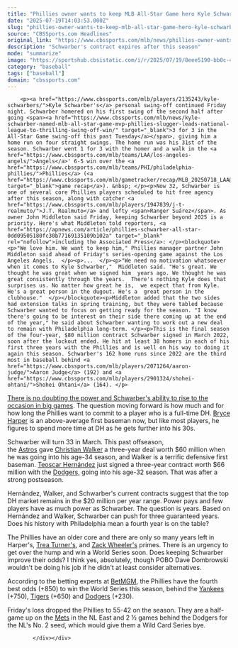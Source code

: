 ```yaml
---
title: "Phillies owner wants to keep MLB All-Star Game hero Kyle Schwarber beyond 2025: 'We love him'"
date: "2025-07-19T14:03:53.000Z"
slug: "phillies-owner-wants-to-keep-mlb-all-star-game-hero-kyle-schwarber-beyond-2025:-'we-love-him'"
source: "CBSSports.com Headlines"
original_link: "https://www.cbssports.com/mlb/news/phillies-owner-wants-to-keep-mlb-all-star-game-hero-kyle-schwarber-beyond-2025-we-love-him/"
description: "Schwarber's contract expires after this season"
mode: "summarize"
image: "https://sportshub.cbsistatic.com/i/r/2025/07/19/8eee5190-bb0c-4b18-9e9a-b492161a0ebe/thumbnail/1200x675/a62cc6a48a18b5f896a67be228083664/kyle-schwarber-phillies-usatsi.jpg"
category: "baseball"
tags: ["baseball"]
domain: "cbssports.com"
---
```

<div id="readability-page-1" class="page"><div>
        
        
                            
                
        <p><a href="https://www.cbssports.com/mlb/players/2135243/kyle-schwarbers/">Kyle Schwarber's</a> personal swing-off continued Friday night. Schwarber homered on his first swing of the second half after going <span><a href="https://www.cbssports.com/mlb/news/kyle-schwarber-named-mlb-all-star-game-mvp-phillies-slugger-leads-national-league-to-thrilling-swing-off-win/" target="_blank">3 for 3 in the All-Star Game swing-off this past Tuesday</a></span>, giving him a home run on four straight swings. The home run was his 31st of the season. Schwarber went 1 for 3 with the homer and a walk in the <a href="https://www.cbssports.com/mlb/teams/LAA/los-angeles-angels/">Angels</a>' 6-5 win over the <a href="https://www.cbssports.com/mlb/teams/PHI/philadelphia-phillies/">Phillies</a> (<a href="https://www.cbssports.com/mlb/gametracker/recap/MLB_20250718_LAA@PHI/" target="_blank">game recap</a>). &nbsp; </p><p>Now 32, Schwarber is one of several core Phillies players scheduled to hit free agency after this season, along with catcher <a href="https://www.cbssports.com/mlb/players/1947839/j-t-realmuto/">J.T. Realmuto</a> and lefty <span>Ranger Suárez</span>. As owner John Middleton said Friday, keeping Schwarber beyond 2025 is a priority. Here's what Middleton told reporters, <a href="https://apnews.com/article/phillies-schwarber-all-star-0dd09505180fc30b77169135109b102a" target="_blank" rel="nofollow">including the Associated Press</a>: </p><blockquote><p>"We love him. We want to keep him," Phillies manager partner John  Middleton said ahead of Friday's series-opening game against the Los  Angeles Angels. 	</p><p>... 	</p><p>"We need no motivation whatsoever when it comes to Kyle Schwarber,"  Middleton said. "He's great. We thought he was great when we signed him  years ago. We thought he was great consistently through the years.  There's nothing Kyle does that surprises us. No matter how great he is,  we expect that from Kyle. He's a great person in the dugout. He's a  great person in the clubhouse." 	</p></blockquote><p>Middleton added that the two sides had extension talks in spring training, but they were tabled because Schwarber wanted to focus on getting ready for the season. "I know there's going to be interest on their side there coming up at the end of the year," he said about Schwarber wanting to work out a new deal to remain with Philadelphia long-term. </p><p>This is the final season of the four-year, $80 million contract Schwarber signed in March 2022, soon after the lockout ended. He hit at least 38 homers in each of his first three years with the Phillies and is well on his way to doing it again this season. Schwarber's 162 home runs since 2022 are the third most in baseball behind <a href="https://www.cbssports.com/mlb/players/2071264/aaron-judge/">Aaron Judge</a> (192) and <a href="https://www.cbssports.com/mlb/players/2901324/shohei-ohtani/">Shohei Ohtani</a> (164). </p>
<p><span><a href="https://www.cbssports.com/mlb/news/kyle-schwarber-fresh-off-an-all-star-game-swing-off-win-wants-to-be-more-than-just-a-slugger/" target="_blank">There is no doubting the power and Schwarber's ability to rise to the occasion in big games</a></span>. The question moving forward is how much and for how long the Phillies want to commit to a player who is a full-time DH. <a href="https://www.cbssports.com/mlb/players/1765813/bryce-harper/">Bryce Harper</a> is an above-average first baseman now, but like most players, he figures to spend more time at DH as he gets further into his 30s. </p><p>Schwarber will turn 33 in March. This past offseason, the&nbsp;<a href="" target="_blank">Astros</a>&nbsp;gave&nbsp;<a href="" target="_blank">Christian Walker</a>&nbsp;a three-year deal worth $60 million when he was going into his age-34 season, and Walker is a terrific defensive first baseman.&nbsp;<a href="" target="_blank">Teoscar Hernández</a>&nbsp;just signed a three-year contract worth $66 million with the&nbsp;<a href="" target="_blank">Dodgers,</a>&nbsp;going into his age-32 season. That was after a strong postseason. </p><p>Hernández, Walker, and Schwarber's current contracts suggest that the top DH market remains in the $20 million per year range. Power pays and few players have as much power as Schwarber. The question is years. Based on Hernández and Walker, Schwarber can push for three guaranteed years. Does his history with Philadelphia mean a fourth year is on the table? </p>
        

<p>The Phillies have an older core and there are only so many years left in Harper's, <a href="https://www.cbssports.com/mlb/players/2135249/trea-turners/">Trea Turner's</a>, and <a href="https://www.cbssports.com/mlb/players/1744777/zack-wheelers/">Zack Wheeler's</a> primes. There is an urgency to get over the hump and win a World Series soon. Does keeping Schwarber improve their odds? I think yes, absolutely, though POBO Dave Dombrowski wouldn't be doing his job if he didn't at least consider alternatives. </p><p>According to the betting experts at <a href="https://www.cbssports.com/betting/news/betmgm-promo-code/">BetMGM</a>, the Phillies have the fourth best odds (+850) to win the World Series this season, behind the <a href="https://www.cbssports.com/mlb/teams/NYY/new-york-yankees/">Yankees</a> (+750), <a href="https://www.cbssports.com/mlb/teams/DET/detroit-tigers/">Tigers</a> (+650) and <a href="https://www.cbssports.com/mlb/teams/LAD/los-angeles-dodgers/">Dodgers</a> (+230).</p><p>Friday's loss dropped the Phillies to 55-42 on the season. They are a half-game up on the <a href="https://www.cbssports.com/mlb/teams/NYM/new-york-mets/">Mets</a> in the NL East and 2 ½ games behind the Dodgers for the NL's No. 2 seed, which would give them a Wild Card Series bye.</p>
        




        
            </div></div>